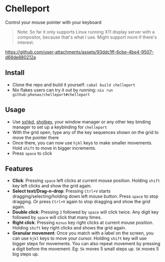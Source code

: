 # Chelleport
Control your mouse pointer with your keyboard

> Note: So far it only supports Linux running X11 display server with a compositor, because that's what I use. Might support more if there's interest.

https://github.com/user-attachments/assets/93ddc1ff-6cbe-4be4-9507-d68de880212a


## Install
- Clone the repo and build it yourself: `cabal build chelleport`
- Nix flakes users can try it out by running: `nix run github:phenax/chelleport#chelleport`


## Usage
- Use [sxhkd](https://github.com/baskerville/sxhkd), [shotkey](https://github.com/phenax/shotkey), your window manager or any other key binding manager to set up a keybinding for `chelleport`
- With the grid open, type any of the key sequences shown on the grid to move the pointer there
- Once there, you can now use `hjkl` keys to make smaller movements. Hold `shift` to move in bigger increments.
- Press `space` to click


## Features
- **Click**: Pressing `space` left clicks at current mouse position. Holding `shift` key left clicks and show the grid again.
- **Select text/Drag-n-drop**: Pressing `Ctrl+V` starts dragging/selecting/holding down left mouse button. Press `space` to stop dragging. Or press `Ctrl+V` again to stop dragging and show the grid again.
- **Double click**: Pressing `2` followed by `space` will click twice. Any digit key followed by `space` will click that many times.
- **Right click**: Pressing `minus` key right clicks at current mouse position. Holding `shift` key right clicks and shows the grid again.
- **Granular movement**: Once you match with a label on the screen, you can use `hjkl` keys to move your cursor. Holding `shift` key will use bigger steps for movements. You can also repeat movement by pressing a digit before the movement. Eg: `5k` moves 5 small steps up. `5K` moves 5 big steps up.

